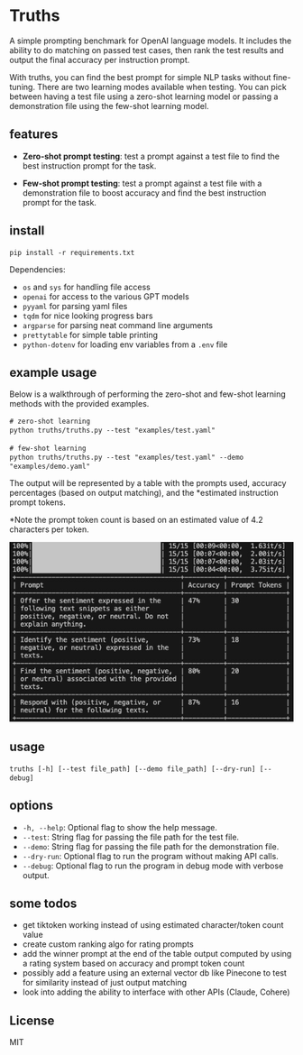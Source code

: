 # Truths

A simple prompting benchmark for OpenAI language models. It includes the ability to do matching on passed test cases, then rank the test results and output the final accuracy per instruction prompt.

With truths, you can find the best prompt for simple NLP tasks without fine-tuning. There are two learning modes available when testing. You can pick between having a test file using a zero-shot learning model or passing a demonstration file using the few-shot learning model.

## features

- **Zero-shot prompt testing**: test a prompt against a test file to find the best instruction prompt for the task.

- **Few-shot prompt testing**: test a prompt against a test file with a demonstration file to boost accuracy and find the best instruction prompt for the task.

## install

```
pip install -r requirements.txt
```

Dependencies:

- `os` and `sys` for handling file access
- `openai` for access to the various GPT models
- `pyyaml` for parsing yaml files
- `tqdm` for nice looking progress bars
- `argparse` for parsing neat command line arguments
- `prettytable` for simple table printing
- `python-dotenv` for loading env variables from a `.env` file

## example usage

Below is a walkthrough of performing the zero-shot and few-shot learning methods with the provided examples.

```
# zero-shot learning
python truths/truths.py --test "examples/test.yaml"

# few-shot learning
python truths/truths.py --test "examples/test.yaml" --demo "examples/demo.yaml"
```

The output will be represented by a table with the prompts used, accuracy percentages (based on output matching), and the *estimated instruction prompt tokens.

*Note the prompt token count is based on an estimated value of 4.2 characters per token.

![truths](assets/truths.jpg)

## usage
```
truths [-h] [--test file_path] [--demo file_path] [--dry-run] [--debug]
```

## options
- `-h, --help`: Optional flag to show the help message.
- `--test`: String flag for passing the file path for the test file.
- `--demo`: String flag for passing the file path for the demonstration file.
- `--dry-run`: Optional flag to run the program without making API calls.
- `--debug`: Optional flag to run the program in debug mode with verbose output.

## some todos
- get tiktoken working instead of using estimated character/token count value
- create custom ranking algo for rating prompts
- add the winner prompt at the end of the table output computed by using a rating system based on accuracy and prompt token count
- possibly add a feature using an external vector db like Pinecone to test for similarity instead of just output matching
- look into adding the ability to interface with other APIs (Claude, Cohere)

## License
MIT